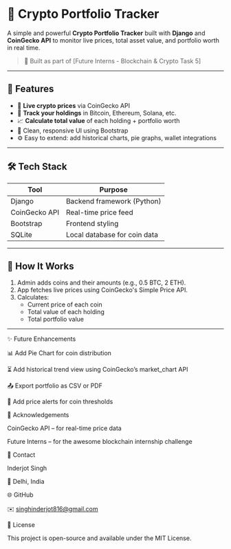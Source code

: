 # 💼 Crypto Portfolio Tracker

A simple and powerful **Crypto Portfolio Tracker** built with **Django** and **CoinGecko API** to monitor live prices, total asset value, and portfolio worth in real time.

> 🔧 Built as part of [Future Interns - Blockchain & Crypto Task 5]

---

## 🌟 Features

- 🔗 **Live crypto prices** via CoinGecko API  
- 💸 **Track your holdings** in Bitcoin, Ethereum, Solana, etc.  
- 📈 **Calculate total value** of each holding + portfolio worth  
- 🧠 Clean, responsive UI using Bootstrap  
- ⚙️ Easy to extend: add historical charts, pie graphs, wallet integrations

---

## 🛠️ Tech Stack

| Tool          | Purpose                        |
|---------------|--------------------------------|
| Django        | Backend framework (Python)     |
| CoinGecko API | Real-time price feed           |
| Bootstrap     | Frontend styling               |
| SQLite        | Local database for coin data   |

---

## 🚀 How It Works

1. Admin adds coins and their amounts (e.g., 0.5 BTC, 2 ETH).
2. App fetches live prices using CoinGecko's Simple Price API.
3. Calculates:
   - Current price of each coin
   - Total value of each holding
   - Total portfolio value

---

✨ Future Enhancements

📊 Add Pie Chart for coin distribution

⏳ Add historical trend view using CoinGecko’s market_chart API

📤 Export portfolio as CSV or PDF

🔔 Add price alerts for coin thresholds

🙌 Acknowledgements

CoinGecko API – for real-time price data

Future Interns – for the awesome blockchain internship challenge


📧 Contact

Inderjot Singh

📍 Delhi, India

🌐 GitHub

✉️ singhinderjot816@gmail.com


📜 License

This project is open-source and available under the MIT License.
